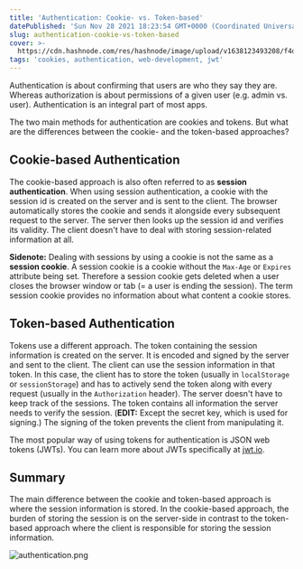 ```yaml
---
title: 'Authentication: Cookie- vs. Token-based'
datePublished: 'Sun Nov 28 2021 18:23:54 GMT+0000 (Coordinated Universal Time)'
slug: authentication-cookie-vs-token-based
cover: >-
  https://cdn.hashnode.com/res/hashnode/image/upload/v1638123493208/f4dRWdSd4.png
tags: 'cookies, authentication, web-development, jwt'
---
```


Authentication is about confirming that users are who they say they are. Whereas authorization is about permissions of a given user (e.g. admin vs. user). Authentication is an integral part of most apps.

The two main methods for authentication are cookies and tokens. But what are the differences between the cookie- and the token-based approaches?

## Cookie-based Authentication

The cookie-based approach is also often referred to as **session authentication**. When using session authentication, a cookie with the session id is created on the server and is sent to the client. The browser automatically stores the cookie and sends it alongside every subsequent request to the server. The server then looks up the session id and verifies its validity. The client doesn't have to deal with storing session-related information at all.

**Sidenote:** Dealing with sessions by using a cookie is not the same as a **session cookie**. A session cookie is a cookie without the `Max-Age` or `Expires` attribute being set. Therefore a session cookie gets deleted when a user closes the browser window or tab (= a user is ending the session). The term session cookie provides no information about what content a cookie stores.
 
## Token-based Authentication

Tokens use a different approach. The token containing the session information is created on the server. It is encoded and signed by the server and sent to the client. The client can use the session information in that token. In this case, the client has to store the token (usually in `localStorage` or `sessionStorage`) and has to actively send the token along with every request (usually in the `Authorization` header). The server doesn't have to keep track of the sessions. The token contains all information the server needs to verify the session. (**EDIT:** Except the secret key, which is used for signing.) The signing of the token prevents the client from manipulating it.

The most popular way of using tokens for authentication is JSON web tokens (JWTs). You can learn more about JWTs specifically at [jwt.io](https://jwt.io/introduction).

## Summary

The main difference between the cookie and token-based approach is where the session information is stored. In the cookie-based approach, the burden of storing the session is on the server-side in contrast to the token-based approach where the client is responsible for storing the session information.

![authentication.png](https://cdn.hashnode.com/res/hashnode/image/upload/v1636403503161/8wg6Rz35A.png)
